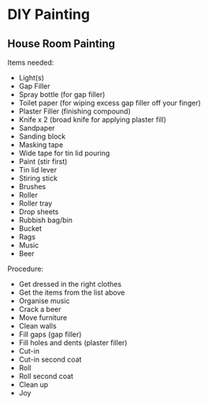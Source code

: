 # DIY Painting

## House Room Painting

Items needed:

- Light(s)
- Gap Filler
- Spray bottle (for gap filler)
- Toilet paper (for wiping excess gap filler off your finger)
- Plaster Filler (finishing compound)
- Knife x 2 (broad knife for applying plaster fill)
- Sandpaper
- Sanding block
- Masking tape
- Wide tape for tin lid pouring
- Paint (stir first)
- Tin lid lever
- Stiring stick
- Brushes
- Roller
- Roller tray
- Drop sheets
- Rubbish bag/bin
- Bucket
- Rags
- Music
- Beer

Procedure:

- Get dressed in the right clothes 
- Get the items from the list above
- Organise music
- Crack a beer
- Move furniture 
- Clean walls
- Fill gaps (gap filler)
- Fill holes and dents (plaster filler)
- Cut-in
- Cut-in second coat 
- Roll
- Roll second coat 
- Clean up
- Joy
